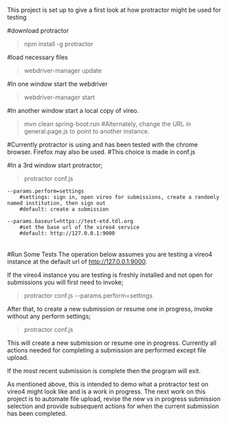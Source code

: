 This project is set up to give a first look at how protractor might be used for testing 


#download protractor

> npm install -g protractor


#load necessary files

> webdriver-manager update


#In one window start the webdriver

> webdriver-manager start


#In another window start a local copy of vireo.

> mvn clean spring-boot:run 
	#Alternately, change the URL in general.page.js to point to another instance.


#Currently protractor is using and has been tested with the chrome browser.  Firefox may also be used.
#This choice is made in conf.js


#In a 3rd window start protractor;
> protractor conf.js

	--params.perform=settings
		#settings: sign in, open vireo for submissions, create a randomly named institution, then sign out
		#default: create a submission

	--params.baseurl=https://test-etd.tdl.org
		#set the base url of the vireo4 service
		#default: http://127.0.0.1:9000


######
#Run Some Tests
The operation below assumes you are testing a vireo4 instance at the default url of http://127.0.0.1:9000.

If the vireo4 instance you are testing is freshly installed and not open for submissions you will first need to invoke;

> protractor conf.js --params.perform=settings


After that, to create a new submission or resume one in progress, invoke without any perform settings;

> protractor conf.js

This will create a new submission or resume one in progress.  Currently all actions needed for completing a submission
are performed except file upload.

If the most recent submission is complete then the program will exit.

As mentioned above, this is intended to demo what a protractor test on vireo4 might look like and is a work in progress.
The next work on this project is to automate file upload, revise the new vs in progress submission selection
and provide subsequent actions for when the current submission has been completed.









